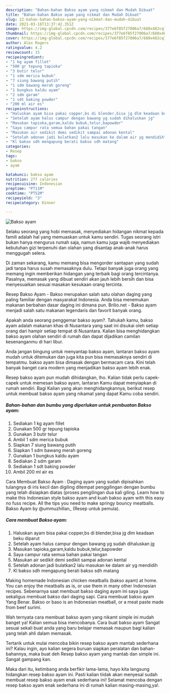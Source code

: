 ```yaml
---
description: "Bahan-bahan Bakso ayam yang nikmat dan Mudah Dibuat"
title: "Bahan-bahan Bakso ayam yang nikmat dan Mudah Dibuat"
slug: 22-bahan-bahan-bakso-ayam-yang-nikmat-dan-mudah-dibuat
date: 2021-03-16T13:37:42.351Z
image: https://img-global.cpcdn.com/recipes/377e6f85f27006a7/680x482cq70/bakso-ayam-foto-resep-utama.jpg
thumbnail: https://img-global.cpcdn.com/recipes/377e6f85f27006a7/680x482cq70/bakso-ayam-foto-resep-utama.jpg
cover: https://img-global.cpcdn.com/recipes/377e6f85f27006a7/680x482cq70/bakso-ayam-foto-resep-utama.jpg
author: Alex Rogers
ratingvalue: 4.2
reviewcount: 15
recipeingredient:
- "1 kg ayam fillet"
- "500 gr tepung tapioka"
- "3 butir telur"
- "1 sdm merica bubuk"
- "7 siung bawang putih"
- "1 sdm bawang merah goreng"
- "1 bungkus kaldu ayam"
- "2 sdm garam"
- "1 sdt baking powder"
- "200 ml air es"
recipeinstructions:
- "Haluskan ayam bisa pakai copper,bs di blender,bisa jg dlm keadaan beku diparut"
- "Setelah ayam halus campur dengan bawang yg sudah dihaluskan jg"
- "Masukan tapioka,garam,kaldu bubuk,telur,bapowder"
- "Saya campur rata semua bahan pakai tangan"
- "Masukan air sedikit demi sedikit sampai adonan kental"
- "Setelah adonan jadi bulatkan2 lalu masukan ke dalam air yg mendidih"
- "Kl bakso sdh mengapung berati bakso sdh matang"
categories:
- Resep
tags:
- bakso
- ayam

katakunci: bakso ayam 
nutrition: 277 calories
recipecuisine: Indonesian
preptime: "PT11M"
cooktime: "PT52M"
recipeyield: "3"
recipecategory: Dinner

---
```



![Bakso ayam](https://img-global.cpcdn.com/recipes/377e6f85f27006a7/680x482cq70/bakso-ayam-foto-resep-utama.jpg)

Selaku seorang yang hobi memasak, menyediakan hidangan nikmat kepada famili adalah hal yang memuaskan untuk kamu sendiri. Tugas seorang istri bukan hanya mengurus rumah saja, namun kamu juga wajib menyediakan kebutuhan gizi terpenuhi dan olahan yang disantap anak-anak harus menggugah selera.

Di zaman  sekarang, kamu memang bisa mengorder santapan yang sudah jadi tanpa harus susah memasaknya dulu. Tetapi banyak juga orang yang memang ingin memberikan hidangan yang terbaik bagi orang tercintanya. Pasalnya, memasak yang dibuat sendiri akan jauh lebih bersih dan bisa menyesuaikan sesuai masakan kesukaan orang tercinta. 

Resep Bakso Ayam - Bakso merupakan salah satu olahan daging yang paling familiar dengan masyarakat Indonesia. Anda bisa menemukan makanan berbahan dasar daging ini dimana pun. Brilio.net - Bakso ayam menjadi salah satu makanan legendaris dan favorit banyak orang.

Apakah anda seorang penggemar bakso ayam?. Tahukah kamu, bakso ayam adalah makanan khas di Nusantara yang saat ini disukai oleh setiap orang dari hampir setiap tempat di Nusantara. Kalian bisa menghidangkan bakso ayam olahan sendiri di rumah dan dapat dijadikan camilan kesenanganmu di hari libur.

Anda jangan bingung untuk menyantap bakso ayam, lantaran bakso ayam mudah untuk ditemukan dan juga kita pun bisa memasaknya sendiri di tempatmu. bakso ayam bisa dimasak dengan bermacam cara. Kini telah banyak banget cara modern yang menjadikan bakso ayam lebih enak.

Resep bakso ayam pun mudah dihidangkan, lho. Kalian tidak perlu capek-capek untuk memesan bakso ayam, lantaran Kamu dapat menyiapkan di rumah sendiri. Bagi Kalian yang akan menghidangkannya, berikut resep untuk membuat bakso ayam yang nikamat yang dapat Kamu coba sendiri.

<!--inarticleads1-->

##### Bahan-bahan dan bumbu yang diperlukan untuk pembuatan Bakso ayam:

1. Sediakan 1 kg ayam fillet
1. Gunakan 500 gr tepung tapioka
1. Gunakan 3 butir telur
1. Ambil 1 sdm merica bubuk
1. Siapkan 7 siung bawang putih
1. Siapkan 1 sdm bawang merah goreng
1. Gunakan 1 bungkus kaldu ayam
1. Sediakan 2 sdm garam
1. Sediakan 1 sdt baking powder
1. Ambil 200 ml air es


Cara Membuat Bakso Ayam : Daging ayam yang sudah dipisahkan tulangnya di iris kecil dan digiling ditempat penggilingan dengan bumbu yang telah disiapkan diatas (proses pengilingan dua kali giling. Learn how to make this Indonesian style bakso ayam and kuah bakso ayam with this easy no fuss recipe. All the tips you need to make springy bouncy meatballs. Bakso Ayam by @ummuzhillan_ (Resep untuk pemula). 

<!--inarticleads2-->

##### Cara membuat Bakso ayam:

1. Haluskan ayam bisa pakai copper,bs di blender,bisa jg dlm keadaan beku diparut
1. Setelah ayam halus campur dengan bawang yg sudah dihaluskan jg
1. Masukan tapioka,garam,kaldu bubuk,telur,bapowder
1. Saya campur rata semua bahan pakai tangan
1. Masukan air sedikit demi sedikit sampai adonan kental
1. Setelah adonan jadi bulatkan2 lalu masukan ke dalam air yg mendidih
1. Kl bakso sdh mengapung berati bakso sdh matang


Making homemade Indonesian chicken meatballs (bakso ayam) at home. You can enjoy the meatballs as is, or use them in many other Indonesian recipes. Sebenarnya saat membuat bakso daging ayam ini saya juga sekaligus membuat bakso dari daging sapi. Cara membuat bakso ayam Yang Benar. Bakso or baso is an Indonesian meatball, or a meat paste made from beef surimi. 

Wah ternyata cara membuat bakso ayam yang nikamt simple ini mudah banget ya! Kalian semua bisa mencobanya. Cara buat bakso ayam Sangat sesuai sekali buat anda yang baru belajar memasak maupun bagi kalian yang telah ahli dalam memasak.

Tertarik untuk mulai mencoba bikin resep bakso ayam mantab sederhana ini? Kalau ingin, ayo kalian segera buruan siapkan peralatan dan bahan-bahannya, maka buat deh Resep bakso ayam yang mantab dan simple ini. Sangat gampang kan. 

Maka dari itu, ketimbang anda berfikir lama-lama, hayo kita langsung hidangkan resep bakso ayam ini. Pasti kalian tiidak akan menyesal sudah membuat resep bakso ayam enak sederhana ini! Selamat mencoba dengan resep bakso ayam enak sederhana ini di rumah kalian masing-masing,ya!.

